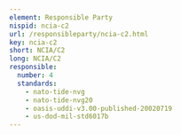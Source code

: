 ```yaml
---
element: Responsible Party
nispid: ncia-c2
url: /responsibleparty/ncia-c2.html
key: ncia-c2
short: NCIA/C2
long: NCIA/C2
responsible:
  number: 4
  standards:
    - nato-tide-nvg
    - nato-tide-nvg20
    - oasis-uddi-v3.00-published-20020719
    - us-dod-mil-std6017b
---
```

